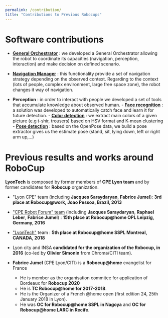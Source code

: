 ```yaml
---
permalink: /contribution/
title: "Contributions to Previous Robocups"
---
```


# Software contributions

- **[General Orchestrator](https://github.com/jacques-saraydaryan/robocup_pepper-general_mng)**  : we developed a General Orchestrator allowing the robot to coordinate its capacities (navigation, perception, interaction) and make decision on defined scenario.

- **[Navigation Manager](https://github.com/jacques-saraydaryan/robocup_pepper-navigation_mng)** : this functionality provide a set of navigation strategy depending on the observed context. Regarding to the context (lots of people, complex environment, large free space zone), the robot changes it way of navigation.

- **Perception** : in order to interact with people we developed a set of tools that accumulate knowledge about observed human.
        - **[Face recognition](https://github.com/jacques-saraydaryan/ros_face_recognition)** : a solution was developed to automatically catch face and learn it for future detection.
        - **[Color detection](https://github.com/jacques-saraydaryan/ros_color_detection)** : we extract main colors of a given picture (e.g t-shir, trousers) based on HSV format and K-mean clustering 
        - **[Pose detection](https://github.com/m0rph03nix/ros_openpose_gossip)** : based on the OpenPose data, we build a pose extractor gives us the estimate pose (stand, sit, lying down, left or right arm up,...)

# Previous results and works around RoboCup
**LyonTech** is composed by former members of **CPE Lyon team** and by former candidates for **Robocup** organization.

- "Lyon CPE" team  (including **Jacques Saraydaryan**, **Fabrice Jumel**): **3rd place at Robocup@work, Joao Pessoa, Brazil, 2013**
-  ["CPE Robot Forum" team](http://cpe-dev.fr/robotcup/) (including **Jacques Saraydaryan**, **Raphael Leber**, **Fabrice Jumel**) : **15th place at Robocup@home OPL Leipzig, Germany, 2016**
- ["LyonTech"](https://robocup-lyontech.github.io/contribution/) team : **5th place at Robocup@home SSPL Montreal, CANADA, 2018**

- Lyon city and INSA **candidated for the organization of the Robocup, in 2016** (co-led by **Olivier Simonin** from Chroma/CITI team).
- **Fabrice Jumel** (CPE Lyon/CITI) is a **Robocup@home** evangelist for France
  - He is member as the organisation commitee for application of Bordeaux for **Robocup 2020** 
  - He is **TC Robocup@home for 2017-2018**. 
  - He is  the Organizer of a French @home open (first edition 24, 25th January 2018 in Lyon). 
  - He was **OC for Robocup@home SSPL in Nagoya** and **OC for Robocup@home LARC in Recife**.
